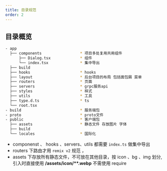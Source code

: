 ```yaml
---
title: 目录规范
order: 2
---
```


## 目录概览

```bash
- app
  ├── components                 * 项目多处复用共用组件
      ├── Dialog.tsx             * 组件
      └── index.tsx              * 集中导出
  ├── build
  ├── hooks                      * hooks
  ├── layout                     * 后台项目的布局 包括面包屑 菜单
  ├── routers                    * 页面
  ├── servers                    * grpc服务api
  ├── styles                     * 样式
  ├── utils                      * 工具
  ├── type.d.ts                  * ts
  └── root.tsx
- build                          * 服务端包
- proto                          * proto文件
- public                         * 客户端包
  ├── assets                     * 静态文件 存放图片 字体
  ├── build
  └── locales                    * 国际化
```

- componenst 、 hooks 、servers、utils 都需要 `index.ts` 做集中导出
- routers 下路由才用 `remix v2` 规范 ，
- assets 下存放所有静态文件，不可放在其他目录，按 icon 、bg 、img 划分,引入时直接使用 **/assets/icon/\*\*.webp** 不需使用 require
